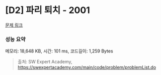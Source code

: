 # [D2] 파리 퇴치 - 2001 

[문제 링크](https://swexpertacademy.com/main/code/problem/problemDetail.do?contestProbId=AV5PzOCKAigDFAUq) 

### 성능 요약

메모리: 18,648 KB, 시간: 101 ms, 코드길이: 1,259 Bytes



> 출처: SW Expert Academy, https://swexpertacademy.com/main/code/problem/problemList.do